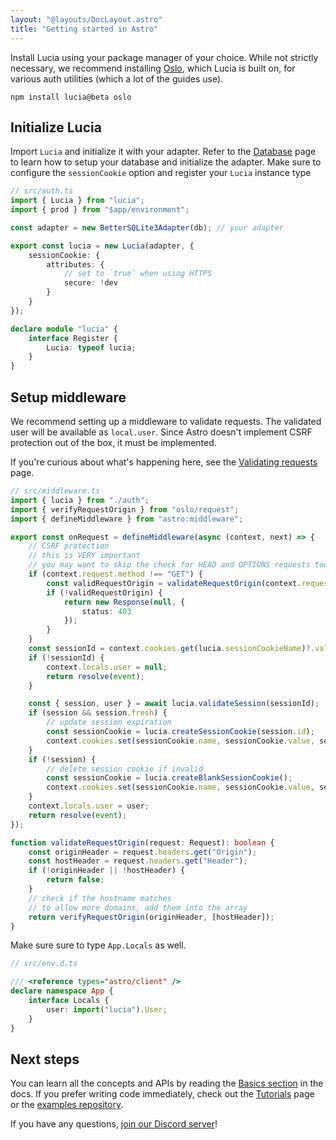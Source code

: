 ```yaml
---
layout: "@layouts/DocLayout.astro"
title: "Getting started in Astro"
---
```


Install Lucia using your package manager of your choice. While not strictly necessary, we recommend installing [Oslo](https://oslo.js.org), which Lucia is built on, for various auth utilities (which a lot of the guides use).

```
npm install lucia@beta oslo
```

## Initialize Lucia

Import `Lucia` and initialize it with your adapter. Refer to the [Database](/database) page to learn how to setup your database and initialize the adapter. Make sure to configure the `sessionCookie` option and register your `Lucia` instance type

```ts
// src/auth.ts
import { Lucia } from "lucia";
import { prod } from "$app/environment";

const adapter = new BetterSQLite3Adapter(db); // your adapter

export const lucia = new Lucia(adapter, {
	sessionCookie: {
		attributes: {
			// set to `true` when using HTTPS
			secure: !dev
		}
	}
});

declare module "lucia" {
	interface Register {
		Lucia: typeof lucia;
	}
}
```

## Setup middleware

We recommend setting up a middleware to validate requests. The validated user will be available as `local.user`. Since Astro doesn't implement CSRF protection out of the box, it must be implemented.

If you're curious about what's happening here, see the [Validating requests](/basics/validate-requests/astro) page.

```ts
// src/middleware.ts
import { lucia } from "./auth";
import { verifyRequestOrigin } from "oslo/request";
import { defineMiddleware } from "astro:middleware";

export const onRequest = defineMiddleware(async (context, next) => {
	// CSRF protection
	// this is VERY important
	// you may want to skip the check for HEAD and OPTIONS requests too
	if (context.request.method !== "GET") {
		const validRequestOrigin = validateRequestOrigin(context.request);
		if (!validRequestOrigin) {
			return new Response(null, {
				status: 403
			});
		}
	}
	const sessionId = context.cookies.get(lucia.sessionCookieName)?.value ?? null;
	if (!sessionId) {
		context.locals.user = null;
		return resolve(event);
	}

	const { session, user } = await lucia.validateSession(sessionId);
	if (session && session.fresh) {
		// update session expiration
		const sessionCookie = lucia.createSessionCookie(session.id);
		context.cookies.set(sessionCookie.name, sessionCookie.value, sessionCookie.attributes);
	}
	if (!session) {
		// delete session cookie if invalid
		const sessionCookie = lucia.createBlankSessionCookie();
		context.cookies.set(sessionCookie.name, sessionCookie.value, sessionCookie.attributes);
	}
	context.locals.user = user;
	return resolve(event);
});

function validateRequestOrigin(request: Request): boolean {
	const originHeader = request.headers.get("Origin");
	const hostHeader = request.headers.get("Header");
	if (!originHeader || !hostHeader) {
		return false;
	}
	// check if the hostname matches
	// to allow more domains, add them into the array
	return verifyRequestOrigin(originHeader, [hostHeader]);
}
```

Make sure sure to type `App.Locals` as well.

```ts
// src/env.d.ts

/// <reference types="astro/client" />
declare namespace App {
	interface Locals {
		user: import("lucia").User;
	}
}
```

## Next steps

You can learn all the concepts and APIs by reading the [Basics section](/basics/sessions) in the docs. If you prefer writing code immediately, check out the [Tutorials](/tutorials) page or the [examples repository](/https://github.com/lucia-auth/examples).

If you have any questions, [join our Discord server](https://discord.com/invite/PwrK3kpVR3)!

